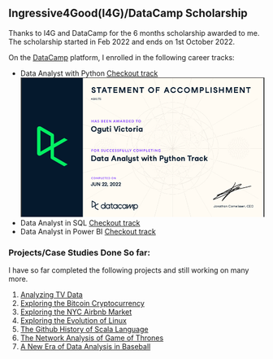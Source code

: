 ## Ingressive4Good(I4G)/DataCamp Scholarship

Thanks to I4G and DataCamp for the 6 months scholarship awarded to me. 
The scholarship started in Feb 2022 and ends on 1st October 2022.
 
On the [DataCamp](https://app.datacamp.com/learn) platform, I enrolled in the following career tracks:

- Data Analyst with Python [Checkout track](https://app.datacamp.com/learn/career-tracks/data-analyst-with-python?version=6)
  ![Statement of accomplishment](/images/statement.png)
- Data Analyst in SQL [Checkout track](https://app.datacamp.com/learn/career-tracks/data-analyst-in-sql?version=1)
- Data Analyst in Power BI [Checkout track](https://app.datacamp.com/learn/career-tracks/data-analyst-in-power-bi?version=1
)

### Projects/Case Studies Done So far:
I have so far completed the following projects and still working on many more.

1. [Analyzing TV Data](/Analyzing_TV_Data/notebook.ipynb)
2. [Exploring the Bitcoin Cryptocurrency](/Exploring_Bitcoin_Cryptocurrency_Market/notebook.ipynb)
3. [Exploring the NYC Airbnb Market](/Exploring_NYC_Airbnb_Market/notebook.ipynb)
4. [Exploring the Evolution of Linux](/Exploring_the_Evolution_of_Linux/notebook.ipynb)
5. [The Github History of Scala Language](/Github_History_of_Scala_Language/notebook.ipynb)
6. [The Network Analysis of Game of Thrones](/Network_Analysis_of_Game_of_thrones/notebook.ipynb)
7. [A New Era of Data Analysis in Baseball](/A_New_Era_of_Data_Analysis_in_Baseball/notebook.ipynb)


